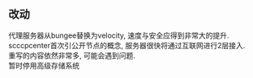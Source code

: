 ## 改动
代理服务器从bungee替换为velocity, 速度与安全应得到非常大的提升.   
scccpcenter首次引公开节点的概念, 服务器很快将通过互联网进行2层接入.  
重写的内容依然非常多, 可能会遇到问题.  
暂时停用高级存储系统  
